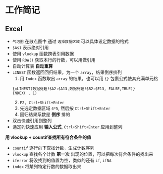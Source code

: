 # 工作简记

## Excel
+ `气泡图` 在散点图中
  通过 `选择数据区域` 可以具体设定数据的格式
+ `$A$1` 表示绝对引用
+ 使用 `vlookup` 函数跨表引用数据
+ 使用 `ROW()` 获取本行的行数，可以用做引用
+ 自动计算表 **自动重算**
+ `LINEST` 函数返回回归结果，为一个 `array`，结果倒序排列
  1. 用 `Index` 函数取出 `array` 的结果，也可以用 `{}` 包裹公式使其充满单元格
    ```Excel
    {=LINEST(数据处理!$A2:$A13,数据处理!$B2:$E13, FALSE,TRUE)}
    INDEX( , 1)
    ```
  2. `F2, Ctrl+Shift+Enter`
  3. 先选定数据区域 `4*5`, 然后按 `Ctrl+Shift+Enter`
  4. 回归结果系数是 **倒序** 排的
+ 双击快速引用到整列
+ 选定列快速应用 **输入公式**, `Ctrl+Shift+Enter` 应用到整列

**用 vlookup + countif查找所有符合条件的值**
+ `countif` 逐行向下查找计数，生成计数序列
+ `vlookup` 查找各个计数 **第一次** 出现的位置，可以把每次符合条件的找出来
+ `iferror` 将没找到的值置为空，类似的还有 `if`, `ifNA`
+ `index` 将某列特定行数的数据取出来
